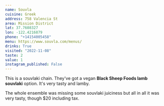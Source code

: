 ```yaml
---
name: Souvla
cuisine: Greek
address: 758 Valencia St
area: Mission District
lat: 37.7608327
lon: -122.4216879
phone: "+14154005458"
menu: https://www.souvla.com/menus/
drinks: True
visited: "2022-11-08"
taste: 2
value: 1
instagram_published: False
---
```


This is a souvlaki chain. They've got a vegan **Black Sheep Foods lamb souvlaki** option. It's very tasty and lamby.

The whole ensemble was missing some souvlaki juiciness but all in all it was very tasty, though $20 including tax.
